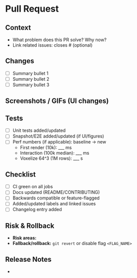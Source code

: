 # Pull Request

## Context
- What problem does this PR solve? Why now?
- Link related issues: closes #<id> (optional)

## Changes
- [ ] Summary bullet 1
- [ ] Summary bullet 2
- [ ] Summary bullet 3

## Screenshots / GIFs (UI changes)
<!-- Attach before/after or short GIFs when the UI is affected. -->

## Tests
- [ ] Unit tests added/updated
- [ ] Snapshot/E2E added/updated (if UI/figures)
- [ ] Perf numbers (if applicable): baseline -> new
  - First render (10k): ___ ms
  - Interaction (100k median): ___ ms
  - Voxelize 64^3 (1M rows): ___ s

## Checklist
- [ ] CI green on all jobs
- [ ] Docs updated (README/CONTRIBUTING)
- [ ] Backwards compatible or feature-flagged
- [ ] Added/updated labels and linked issues
- [ ] Changelog entry added

## Risk & Rollback
- **Risk areas:** <list>
- **Fallback/rollback:** `git revert` <sha> or disable flag `<FLAG_NAME>`

## Release Notes
- <One-line summary for CHANGELOG>
